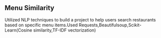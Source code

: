 ## Menu Similarity
Utilized NLP techniques to build a project to help users search restaurants based on specific menu
items.Used Requests,Beautifulsoup,Scikit-Learn(Cosine similarity,TF-IDF vectorization)
